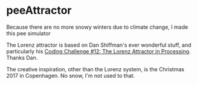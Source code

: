 # peeAttractor
Because there are no more snowy winters due to climate change, I made this pee simulator

The Lorenz attractor is based on Dan Shiffman's ever wonderful stuff, and particularly his [Coding Challenge #12: The Lorenz Attractor in Processing](https://www.youtube.com/watch?v=f0lkz2gSsIk). Thanks Dan.

The creative inspiration, other than the Lorenz system, is the Christmas 2017 in Copenhagen. No snow, I'm not used to that.
